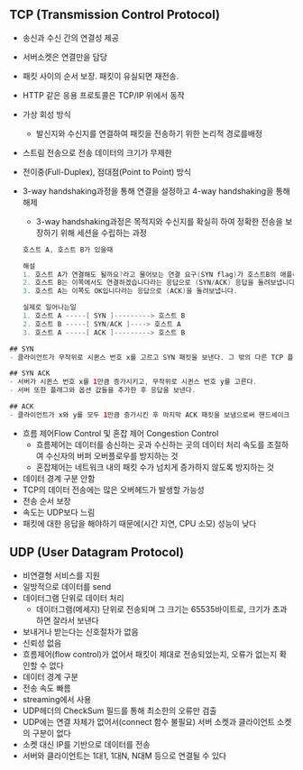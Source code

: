 ## **TCP (Transmission Control Protocol)**

- 송신과 수신 간의 연결성 제공
- 서버소켓은 연결만을 담당
- 패킷 사이의 순서 보장. 패킷이 유실되면 재전송.
- HTTP 같은 응용 프로토콜은 TCP/IP 위에서 동작
- 가상 회성 방식
  - 발신지와 수신지를 연결하여 패킷을 전송하기 위한 논리적 경로를배정
- 스트림 전송으로 전송 데이터의 크기가 무제한
- 전이중(Full-Duplex), 점대점(Point to Point) 방식
- 3-way handshaking과정을 통해 연결을 설정하고 4-way handshaking을 통해 해제

  - 3-way handshaking과정은 목적지와 수신지를 확실히 하여 정확한 전송을 보장하기 위해 세션을 수립하는 과정

  ```java
  호스트 A, 호스트 B가 있을때

  해설
  1. 호스트 A가 연결해도 될까요?라고 물어보는 연결 요구(SYN flag)가 호스트B의 애플리케이션에 도착한다.
  2. 호스트 B는 이쪽에서도 연결하겠습니다라는 응답으로 (SYN/ACK) 응답을 돌려보냅니다.
  3. 호스트 A는 이쪽도 OK입니다라는 응답으로 (ACK)을 돌려보냅니다.

  실제로 일어나는일
  1. 호스트 A -----[ SYN ]---------> 호스트 B
  2. 호스트 B -----[ SYN/ACK ]----> 호스트 A
  3. 호스트 A -----[ ACK ]---------> 호스트 B
  ```

```java
## SYN
- 클라이언트가 무작위로 시퀸스 번호 x를 고르고 SYN 패킷을 보낸다. 그 밖의 다른 TCP 플래그나 옵션 값들을 포함할 수 있다.

## SYN ACK
- 서버가 시퀸스 번호 x를 1만큼 증가시키고, 무작위로 시퀸스 번호 y를 고른다.
- 서버 또한 플래그와 옵션 값들을 추가한 후 응답을 보낸다.

## ACK
- 클라이언트가 x와 y를 모두 1만큼 증가시킨 후 마지막 ACK 패킷을 보냄으로써 핸드셰이크 과정을 종료한다.
```

- 흐름 제어Flow Control 및 혼잡 제어 Congestion Control
  - 흐름제어는 데이터를 송신하는 곳과 수신하는 곳의 데이터 처리 속도를 조절하여 수신자의 버퍼 오버플로우를 방지하는 것
  - 혼잡제어는 네트워크 내의 패킷 수가 넘치게 증가하지 않도록 방지하는 것
- 데이터 경계 구분 안함
- TCP의 데이터 전송에는 많은 오버헤드가 발생할 가능성
- 전송 순서 보장
- 속도는 UDP보다 느림
- 패킷에 대한 응답을 해야하기 때문에(시간 지연, CPU 소모) 성능이 낮다

## **UDP (User Datagram Protocol)**

- 비연결형 서비스를 지원
- 일방적으로 데이터를 send
- 데이터그램 단위로 데이터 처리
  - 데이터그램(메세지) 단위로 전송되며 그 크기는 65535바이트로, 크기가 초과하면 잘라서 보낸다
- 보내거나 받는다는 신호절차가 없음
- 신뢰성 없음
- 흐름제어(flow control)가 없어서 패킷이 제대로 전송되었는지, 오류가 없는지 확인할 수 없다
- 데이터 경계 구분
- 전송 속도 빠름
- streaming에서 사용
- UDP헤더의 CheckSum 필드를 통해 최소한의 오류만 검출
- UDP에는 연결 자체가 없어서(connect 함수 불필요) 서버 소켓과 클라이언트 소켓의 구분이 없다
- 소켓 대신 IP를 기반으로 데이터를 전송
- 서버와 클라이언트는 1대1, 1대N, N대M 등으로 연결될 수 있다
